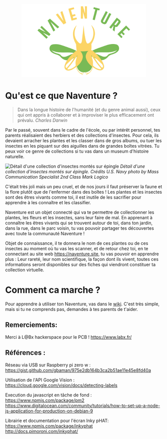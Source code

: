 <p align="center"><img src="https://github.com/eartsupbdx/naventure/blob/master/logo.jpg" data-canonical-src="https://github.com/eartsupbdx/naventure/blob/master/logo.jpg" width="400" height="234" /></p>

# Qu'est ce que Naventure ?

> Dans la longue histoire de l'humanité (et du genre animal aussi), ceux qui ont appris à collaborer et à improviser le plus efficacement ont prévalu.
> *Charles Darwin*

Par le passé, souvent dans le cadre de l'école, ou par intérêt personnel, tes parents réalisaient des herbiers et des collections d'insectes.
Pour cela, ils devaient arracher les plantes et les classer dans de gros albums, ou tuer les insectes en les piquant sur des aiguilles dans de grandes boîtes vitrées.
Tu peux voir ce genre de collections si tu vas dans un museum d'histoire naturelle.

![Détail d'une collection d'insectes montés sur épingle](https://upload.wikimedia.org/wikipedia/commons/thumb/0/02/US_Navy_100506-N-7498L-152_Sailors_assigned_to_the_entomology_division_of_Navy_Environmental_and_Preventive_Medicine_%28NEPMU%29_6_at_Joint_Base_Pearl_Harbor-Hickam_collect_various_insects_for_study.jpg/2560px-thumbnail.jpg)
*Détail d'une collection d'insectes montés sur épingle. Crédits U.S. Navy photo by Mass Communication Specialist 2nd Class Mark Logico*

C'était très joli mais un peu cruel, et de nos jours il faut préserver la faune et la flore plutôt que de l'enfermer dans des boîtes ! Les plantes et les insectes sont des êtres vivants comme toi, il est inutile de les sacrifier pour apprendre à les connaître et les classifier.

Naventure est un objet connecté qui va te permettre de collectionner les plantes, les fleurs et les insectes, sans leur faire de mal.
En apprenant à connaître les êtres vivants qui se trouvent autour de toi, dans ton jardin, dans la rue, dans le parc voisin, tu vas pouvoir partager tes découvertes avec toute la communauté Naventure !

Objet de connaissance, il te donnera le nom de ces plantes ou de ces insectes au moment où tu vas les scanner, et de retour chez toi, en te connectant au site web https://naventure.site, tu vas pouvoir en apprendre plus :
Leur rareté, leur nom scientifique, la façon dont ils vivent, toutes ces informations seront disponibles sur des fiches qui viendront constituer ta collection virtuelle.

# Comment ca marche ?

Pour apprendre à utiliser ton Naventure, vas dans le [wiki](https://github.com/eartsupbdx/naventure/wiki/1---Mise-en-route).
C'est très simple, mais si tu ne comprends pas, demandes à tes parents de t'aider.

## Remerciements:
Merci à L@Bx hackerspace pour le PCB !
https://www.labx.fr/

## Références :
Réseau via USB sur Raspberry pi zero w :
https://gist.github.com/gbaman/975e2db164b3ca2b51ae11e45e8fd40a

Utilisation de l'API Google Vision :
https://cloud.google.com/vision/docs/detecting-labels

Execution du javascript en tâche de fond :
https://www.npmjs.com/package/pm2
https://www.digitalocean.com/community/tutorials/how-to-set-up-a-node-js-application-for-production-on-debian-9

Librairie et documentation pour l'écran Inky pHAT:
https://www.npmjs.com/package/inkyphat
http://docs.pimoroni.com/inkyphat/
